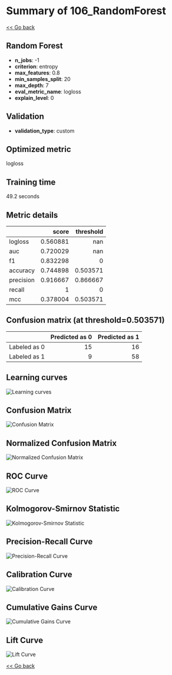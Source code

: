# Summary of 106_RandomForest

[<< Go back](../README.md)


## Random Forest
- **n_jobs**: -1
- **criterion**: entropy
- **max_features**: 0.8
- **min_samples_split**: 20
- **max_depth**: 7
- **eval_metric_name**: logloss
- **explain_level**: 0

## Validation
 - **validation_type**: custom

## Optimized metric
logloss

## Training time

49.2 seconds

## Metric details
|           |    score |   threshold |
|:----------|---------:|------------:|
| logloss   | 0.560881 |  nan        |
| auc       | 0.720029 |  nan        |
| f1        | 0.832298 |    0        |
| accuracy  | 0.744898 |    0.503571 |
| precision | 0.916667 |    0.866667 |
| recall    | 1        |    0        |
| mcc       | 0.378004 |    0.503571 |


## Confusion matrix (at threshold=0.503571)
|              |   Predicted as 0 |   Predicted as 1 |
|:-------------|-----------------:|-----------------:|
| Labeled as 0 |               15 |               16 |
| Labeled as 1 |                9 |               58 |

## Learning curves
![Learning curves](learning_curves.png)
## Confusion Matrix

![Confusion Matrix](confusion_matrix.png)


## Normalized Confusion Matrix

![Normalized Confusion Matrix](confusion_matrix_normalized.png)


## ROC Curve

![ROC Curve](roc_curve.png)


## Kolmogorov-Smirnov Statistic

![Kolmogorov-Smirnov Statistic](ks_statistic.png)


## Precision-Recall Curve

![Precision-Recall Curve](precision_recall_curve.png)


## Calibration Curve

![Calibration Curve](calibration_curve_curve.png)


## Cumulative Gains Curve

![Cumulative Gains Curve](cumulative_gains_curve.png)


## Lift Curve

![Lift Curve](lift_curve.png)



[<< Go back](../README.md)
